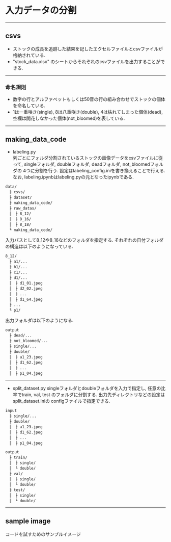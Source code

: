# 入力データの分割
---
## csvs
* ストックの成長を追跡した結果を記したエクセルファイルとcsvファイルが格納されている.
* "stock_data.xlsx" のシートからそれぞれのcsvファイルを出力することができる. 
---

### 命名規則
* 数字の行とアルファベットもしくは50音の行の組み合わせでストックの個体を命名している.  
* 1は一重咲き(single), 8は八重咲き(double), 4は枯れてしまった個体(dead), 
空欄は開花しなかった個体(not_bloomed)を表している. 
---
## making_data_code
* labeling.py  
列ごとにフォルダ分割されているストックの画像データをcsvファイルに従って,
singleフォルダ, doubleフォルダ, deadフォルダ, not_bloomedフォルダの
4つに分割を行う. 設定はlabeling_config.iniを書き換えることで行える.   
なお, labeling.ipynbはlabeling.pyの元となったipynbである. 
```
data/
　├ csvs/
　├ dataset/
　├ making_data_code/
　├ raw_datas/
　│　├ 8_12/
　│　├ 8_16/
　│　├ 8_18/
　└ making_data_code/
```
入力パスとして8_12や8_16などのフォルダを指定する. それぞれの日付フォルダの構造は以下のようになっている. 
```
8_12/
　├ a1/...
　├ b1/...
　├ c1/...
　├ d1/...
　│　├ d1_01.jpeg
　│　├ d2_02.jpeg
　│　├ ...
　│　├ d1_64.jpeg
　├ ...
　└ p1/

```
出力フォルダは以下のようになる. 
```
output
　├ dead/...
　├ not_bloomed/...
　├ single/...
　├ double/
　│　├ a1_23.jpeg
　│　├ d1_62.jpeg
　│　├ ...
　│　├ p1_04.jpeg
```
---
* split_dataset.py
singleフォルダとdoubleフォルダを入力で指定し, 任意の比率でtrain, val, test
のフォルダに分割する. 出力先ディレクトリなどの設定はsplit_dataset.iniの
configファイルで指定できる. 
```
input
　├ single/...
　├ double/
　│　├ a1_23.jpeg
　│　├ d1_62.jpeg
　│　├ ...
　│　├ p1_04.jpeg
```

```
output
　├ train/
　│　├ single/
　│　└ double/
　├ val/
　│　├ single/
　│　└ double/
　├ test/
　│　├ single/
　│　└ double/
```

---
## sample image
コードを試すためのサンプルイメージ
